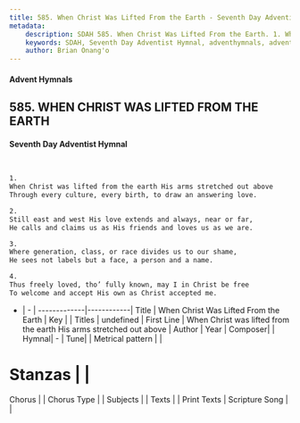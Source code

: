 ```yaml
---
title: 585. When Christ Was Lifted From the Earth - Seventh Day Adventist Hymnal
metadata:
    description: SDAH 585. When Christ Was Lifted From the Earth. 1. When Christ was lifted from the earth His arms stretched out above Through every culture, every birth, to draw an answering love.
    keywords: SDAH, Seventh Day Adventist Hymnal, adventhymnals, advent hymnals, When Christ Was Lifted From the Earth, When Christ was lifted from the earth His arms stretched out above 
    author: Brian Onang'o
---
```


#### Advent Hymnals
## 585. WHEN CHRIST WAS LIFTED FROM THE EARTH
#### Seventh Day Adventist Hymnal

```txt


1.
When Christ was lifted from the earth His arms stretched out above
Through every culture, every birth, to draw an answering love.

2.
Still east and west His love extends and always, near or far,
He calls and claims us as His friends and loves us as we are.

3.
Where generation, class, or race divides us to our shame,
He sees not labels but a face, a person and a name.

4.
Thus freely loved, tho’ fully known, may I in Christ be free
To welcome and accept His own as Christ accepted me.


```

- |   -  |
-------------|------------|
Title | When Christ Was Lifted From the Earth |
Key |  |
Titles | undefined |
First Line | When Christ was lifted from the earth His arms stretched out above |
Author | 
Year | 
Composer|  |
Hymnal|  - |
Tune|  |
Metrical pattern | |
# Stanzas |  |
Chorus |  |
Chorus Type |  |
Subjects |  |
Texts |  |
Print Texts | 
Scripture Song |  |
  
